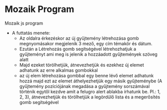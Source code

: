 # Mozaik Program
Mozaik js program
- A futtatás menete:
  - Az oldalra érkezéskor az új gyűjtemény létrehozása gomb megnyomásakor megjelenik 3 mező, egy cím témakör és dátum.
  - Ezután a Létrehozás gomb segítségével létrehozhatjuk a gyűjteményt ami meg is jelenik a hozzáadott gyűjtemények szöveg alatt
  - Majd ezeket törölhetjük, átnevezhetjük és ezekhez új elemet adhatunk az erre alkalmas gombokkal
  - az új elem létrehozása gombbal egy benne lévő elemet adhatunk hozzá majd ezt az elemet áthelyezhetjük egy másik gyűjteménybe (A gyűjtemény pozíciójának megadása a gyűjtemény sorszámával történik egytől kezdve amit a felugro alert ablakba írhatunk be. Pl.: 1, 2, 3), átnevezhetjük és törölhetjük a legördülő lista és a megerősítés gomb segítségével

